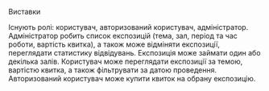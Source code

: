 Виставки

Існують ролі: користувач, авторизований користувач, адміністратор.
Адміністратор робить список експозицій (тема, зал, період та час роботи, вартість квитка),
а також може відміняти експозиції, переглядати статистику відвідувань. 
Експозиція може займати один або декілька залів.
Користувач може переглядати експозиції за темою, вартістю квитка,
а також фільтрувати за датою проведення.
Авторизований користувач може купити квиток на обрану експозицію. 